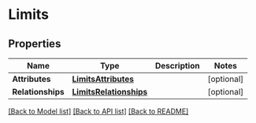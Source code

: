 # Limits

## Properties
Name | Type | Description | Notes
------------ | ------------- | ------------- | -------------
**Attributes** | [**LimitsAttributes**](LimitsAttributes.md) |  | [optional] 
**Relationships** | [**LimitsRelationships**](LimitsRelationships.md) |  | [optional] 

[[Back to Model list]](../README.md#documentation-for-models) [[Back to API list]](../README.md#documentation-for-api-endpoints) [[Back to README]](../README.md)


